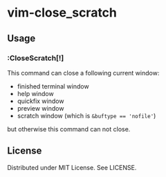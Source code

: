 
# vim-close\_scratch

## Usage

### :CloseScratch[!]

This command can close a following current window:

* finished terminal window
* help window
* quickfix window
* preview window
* scratch window (which is `&buftype == 'nofile'`)

but otherwise this command can not close.

## License

Distributed under MIT License. See LICENSE.

